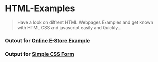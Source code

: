 # HTML-Examples
>Have a look on diffrent HTML Webpages Examples and get known with HTML CSS and javascript easily and Quickly...

### Outout for [Online E-Store Example]()
### Output for [Simple CSS Form](https://prince-jagani.github.io/HTML-Examples/Simple%20CSS%20Form/form.html)
